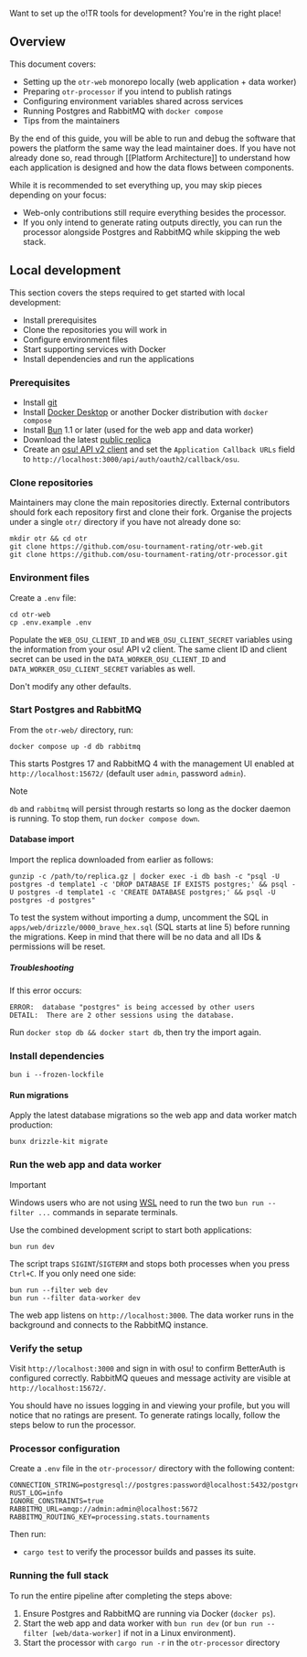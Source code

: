 Want to set up the o!TR tools for development? You're in the right place!

## Overview

This document covers:

- Setting up the `otr-web` monorepo locally (web application + data worker)
- Preparing `otr-processor` if you intend to publish ratings
- Configuring environment variables shared across services
- Running Postgres and RabbitMQ with `docker compose`
- Tips from the maintainers

By the end of this guide, you will be able to run and debug the software that powers the platform the same way the lead maintainer does. If you have not already done so, read through [[Platform Architecture]] to understand how each application is designed and how the data flows between components.

While it is recommended to set everything up, you may skip pieces depending on your focus:

- Web-only contributions still require everything besides the processor.
- If you only intend to generate rating outputs directly, you can run the processor alongside Postgres and RabbitMQ while skipping the web stack.

## Local development

This section covers the steps required to get started with local development:

- Install prerequisites
- Clone the repositories you will work in
- Configure environment files
- Start supporting services with Docker
- Install dependencies and run the applications

### Prerequisites

- Install [git](https://git-scm.com/downloads)
- Install [Docker Desktop](https://www.docker.com/) or another Docker distribution with `docker compose`
- Install [Bun](https://bun.sh/) 1.1 or later (used for the web app and data worker)
- Download the latest [public replica](https://data.otr.stagec.xyz/)
- Create an [osu! API v2 client](https://osu.ppy.sh/home/account/edit) and set the `Application Callback URLs` field to `http://localhost:3000/api/auth/oauth2/callback/osu`.

### Clone repositories

Maintainers may clone the main repositories directly. External contributors should fork each repository first and clone their fork. Organise the projects under a single `otr/` directory if you have not already done so:

```
mkdir otr && cd otr
git clone https://github.com/osu-tournament-rating/otr-web.git
git clone https://github.com/osu-tournament-rating/otr-processor.git
```

### Environment files

Create a `.env` file:

```
cd otr-web
cp .env.example .env
```

Populate the `WEB_OSU_CLIENT_ID` and `WEB_OSU_CLIENT_SECRET` variables using the information from your osu! API v2 client. The same client ID and client secret can be used in the `DATA_WORKER_OSU_CLIENT_ID` and `DATA_WORKER_OSU_CLIENT_SECRET` variables as well.

Don't modify any other defaults.

### Start Postgres and RabbitMQ

From the `otr-web/` directory, run:

```
docker compose up -d db rabbitmq
```

This starts Postgres 17 and RabbitMQ 4 with the management UI enabled at `http://localhost:15672/` (default user `admin`, password `admin`).

> [!note]
> `db` and `rabbitmq` will persist through restarts so long as the docker daemon is running. To stop them, run `docker compose down`.

#### Database import

Import the replica downloaded from earlier as follows:

```shell
gunzip -c /path/to/replica.gz | docker exec -i db bash -c "psql -U postgres -d template1 -c 'DROP DATABASE IF EXISTS postgres;' && psql -U postgres -d template1 -c 'CREATE DATABASE postgres;' && psql -U postgres -d postgres"
```

To test the system without importing a dump, uncomment the SQL in `apps/web/drizzle/0000_brave_hex.sql` (SQL starts at line 5) before running the migrations. Keep in mind that there will be no data and all IDs & permissions will be reset.

##### Troubleshooting

If this error occurs:

```
ERROR:  database "postgres" is being accessed by other users
DETAIL:  There are 2 other sessions using the database.
```

Run `docker stop db && docker start db`, then try the import again.

### Install dependencies

```
bun i --frozen-lockfile
```

#### Run migrations

Apply the latest database migrations so the web app and data worker match production:

```
bunx drizzle-kit migrate
```

### Run the web app and data worker

> [!important]
> Windows users who are not using [WSL](https://learn.microsoft.com/en-us/windows/wsl/install) need to run
> the two `bun run --filter ...` commands in separate terminals.

Use the combined development script to start both applications:

```
bun run dev
```

The script traps `SIGINT`/`SIGTERM` and stops both processes when you press `Ctrl+C`. If you only need one side:

```
bun run --filter web dev
bun run --filter data-worker dev
```

The web app listens on `http://localhost:3000`. The data worker runs in the background and connects to the RabbitMQ instance.

### Verify the setup

Visit `http://localhost:3000` and sign in with osu! to confirm BetterAuth is configured correctly. RabbitMQ queues and message activity are visible at `http://localhost:15672/`.

You should have no issues logging in and viewing your profile, but you will notice that no ratings are present. To generate ratings locally, follow the steps below to run the processor.

### Processor configuration

Create a `.env` file in the `otr-processor/` directory with the following content:

```
CONNECTION_STRING=postgresql://postgres:password@localhost:5432/postgres
RUST_LOG=info
IGNORE_CONSTRAINTS=true
RABBITMQ_URL=amqp://admin:admin@localhost:5672
RABBITMQ_ROUTING_KEY=processing.stats.tournaments
```

Then run:

- `cargo test` to verify the processor builds and passes its suite.

### Running the full stack

To run the entire pipeline after completing the steps above:

1. Ensure Postgres and RabbitMQ are running via Docker (`docker ps`).
2. Start the web app and data worker with `bun run dev` (or `bun run --filter [web/data-worker]` if not in a Linux environment).
3. Start the processor with `cargo run -r` in the `otr-processor` directory
